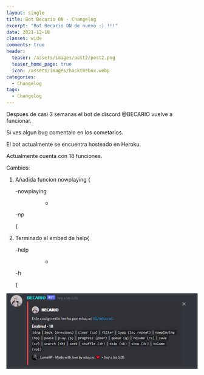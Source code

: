 ```yaml
---
layout: single
title: Bot Becario ON - Changelog
excerpt: "Bot Becario ON de nuevo :) !!!"
date: 2021-12-18
classes: wide
comments: true
header:
  teaser: /assets/images/post2/post2.png
  teaser_home_page: true
  icon: /assets/images/hackthebox.webp
categories:
  - Changelog
tags:  
  - Changelog
---
```


Despues de casi 3 semanas el bot de discord @BECARIO vuelve a funcionar.

Si ves algun bug comentalo en los cometarios.

El bot actualmente se encuentra hosteado en Heroku.

Actualmente cuenta con 18 funciones.

Cambios:

1. Añadida funcion nowplaying {
     
     -nowplaying
          
                  o
     
     -np 	
   
    {

1. Terminado el embed de help{
     
     -help
          
                  o
     
     -h	
   
    {
          
![](/assets/images/post2/helpimagen.png)
